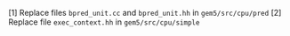 [1] Replace files `bpred_unit.cc` and `bpred_unit.hh` in `gem5/src/cpu/pred`
[2] Replace file `exec_context.hh` in `gem5/src/cpu/simple`